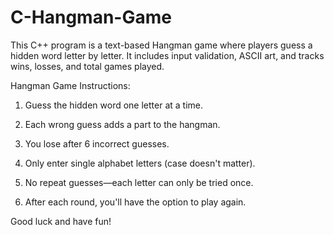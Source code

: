 # C-Hangman-Game
This C++ program is a text-based Hangman game where players guess a hidden word letter by letter. It includes input validation, ASCII art, and tracks wins, losses, and total games played.

Hangman Game Instructions:

1. Guess the hidden word one letter at a time.

2. Each wrong guess adds a part to the hangman.

3. You lose after 6 incorrect guesses.

4. Only enter single alphabet letters (case doesn't matter).

5. No repeat guesses—each letter can only be tried once.

6. After each round, you'll have the option to play again.

Good luck and have fun!
